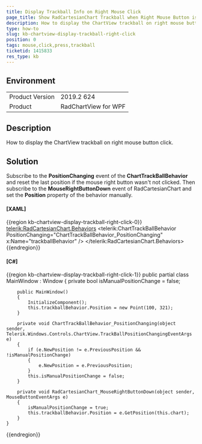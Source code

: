 ```yaml
---
title: Display Trackball Info on Right Mouse Click
page_title: Show RadCartesianChart Trackball when Right Mouse Button is Pressed
description: How to display the ChartView trackball on right mouse button click.
type: how-to
slug: kb-chartview-display-trackball-right-click
position: 0
tags: mouse,click,press,trackball
ticketid: 1415833
res_type: kb
---
```


## Environment
<table>
    <tbody>
	    <tr>
	    	<td>Product Version</td>
	    	<td>2019.2 624</td>
	    </tr>
	    <tr>
	    	<td>Product</td>
	    	<td>RadChartView for WPF</td>
	    </tr>
    </tbody>
</table>

## Description

How to display the ChartView trackball on right mouse button click.

## Solution

Subscribe to the __PositionChanging__ event of the __ChartTrackBallBehavior__ and reset the last position if the mouse right button wasn't not clicked. Then subscribe to the __MouseRightButtonDown__ event of RadCartesianChart and set the __Position__ property of the behavior manually.

#### __[XAML]__
{{region kb-chartview-display-trackball-right-click-0}}
	<telerik:RadCartesianChart.Behaviors>
		<telerik:ChartTrackBallBehavior PositionChanging="ChartTrackBallBehavior_PositionChanging" x:Name="trackballBehavior" />
	</telerik:RadCartesianChart.Behaviors>
{{endregion}}

#### __[C#]__
{{region kb-chartview-display-trackball-right-click-1}}
	public partial class MainWindow : Window
    {
        private bool isManualPositionChange = false;
 
        public MainWindow()
        {
            InitializeComponent();
            this.trackballBehavior.Position = new Point(100, 321);
        }
 
        private void ChartTrackBallBehavior_PositionChanging(object sender, Telerik.Windows.Controls.ChartView.TrackBallPositionChangingEventArgs e)
        {
            if (e.NewPosition != e.PreviousPosition && !isManualPositionChange)
            {
                e.NewPosition = e.PreviousPosition;
            }           
            this.isManualPositionChange = false;
        }
 
        private void RadCartesianChart_MouseRightButtonDown(object sender, MouseButtonEventArgs e)
        {
            isManualPositionChange = true;
            this.trackballBehavior.Position = e.GetPosition(this.chart);
        }
    }
{{endregion}}